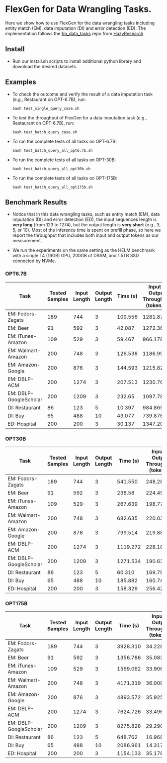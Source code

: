 # FlexGen for Data Wrangling Tasks.

Here we show how to use FlexGen for the data wrangling tasks including entity match (EM), data imputation (DI) and error detection (ED). The implementation follows the [fm_data_tasks](https://github.com/HazyResearch/fm_data_tasks) repo from [HazyResearch](https://github.com/HazyResearch).

## Install

- Run our install.sh scripts to install additional python library and download the desired datasets.


## Examples

- To check the outcome and verify the result of a data imputation task (e.g., Restaurant on OPT-6.7B), run:

      bash test_single_query_case.sh

- To test the throughput of FlexGen for a data imputation task (e.g., Restaurant on OPT-6.7B), run:

      bash test_batch_query_case.sh

- To run the complete tests of all tasks on OPT-6.7B:
  
      bash test_batch_query_all_opt6.7b.sh

- To run the complete tests of all tasks on OPT-30B:
  
      bash test_batch_query_all_opt30b.sh

- To run the complete tests of all tasks on OPT-175B:
  
      bash test_batch_query_all_opt175b.sh



## Benchmark Results

- Notice that in this data wrangling tasks, such as entity match (EM), data imputation (DI) and error detection (ED), the input sequences length is **very long** (from 123 to 1274), but the output length is **very short** (e.g., 3, 5, or 10). Most of the inference time is spent on prefill phase, so here we report the throughput that includes both input and output tokens as our measurement. 

- We run the experiments on the same setting as the HELM benchmark with a single T4 (16GB) GPU, 200GB of DRAM, and 1.5TB SSD connected by NVMe.

###  OPT6.7B 

| Task                   | Tested Samples    |  Input Length | Output Length | Time (s) |Input + Output Throughput (token/s)|
|------------------------|-------------------|---------------|---------------|----------|----------------------|
| EM: Fodors-Zagats      | 189               | 744           | 3             | 109.556  | 1281.871             |
| EM: Beer               | 91                | 592           | 3             | 42.087   | 1272.360             |
| EM: iTunes-Amazon      | 109               | 529           | 3             | 59.467   | 966.178              |
| EM: Walmart-Amazon     | 200               | 748           | 3             | 126.538  | 1186.992             |
| EM: Amazon-Google      | 200               | 876           | 3             | 144.593  | 1215.828             |
| EM: DBLP-ACM           | 200               | 1274          | 3             | 207.513  | 1230.767             |
| EM: DBLP-GoogleScholar | 200               | 1209          | 3             | 232.65   | 1097.78              |
| DI: Restaurant         | 86                | 123           | 5             | 10.397   | 984.865              |
| DI: Buy                | 65                | 488           | 10            | 43.077   | 739.876              |
| ED: Hospital           | 200               | 200           | 3             | 30.137   | 1347.203             |


###  OPT30B 

| Task                   | Tested Samples    |  Input Length | Output Length | Time (s) |Input + Output Throughput (token/s)|
|------------------------|-------------------|---------------|---------------|----------|----------------------|
| EM: Fodors-Zagats      | 189               | 744           | 3             | 541.550  | 248.287              |
| EM: Beer               | 91                | 592           | 3             | 238.58   | 224.450              |
| EM: iTunes-Amazon      | 109               | 529           | 3             | 267.639  | 198.775              |
| EM: Walmart-Amazon     | 200               | 748           | 3             | 682.635  | 220.030              |
| EM: Amazon-Google      | 200               | 876           | 3             | 799.514  | 219.884              |
| EM: DBLP-ACM           | 200               | 1274          | 3             | 1119.272 | 228.184              |
| EM: DBLP-GoogleScholar | 200               | 1209          | 3             | 1271.534 | 190.636              |
| DI: Restaurant         | 86                | 123           | 5             | 60.310   | 169.790              |
| DI: Buy                | 65                | 488           | 10            | 185.882  | 160.747              |
| ED: Hospital           | 200               | 200           | 3             | 158.329  | 256.429              |


###  OPT175B 

| Task                   | Tested Samples |  Input Length | Output Length | Time (s) |Input + Output Throughput (token/s)|
|------------------------|----------------|---------------|---------------|----------|----------------------|
| EM: Fodors-Zagats      | 189            | 744           | 3             |3928.310  | 34.228               |
| EM: Beer               | 91             | 592           | 3             |1356.786  | 35.083               |
| EM: iTunes-Amazon      | 109            | 529           | 3             |1569.062  | 33.906               |
| EM: Walmart-Amazon     | 200            | 748           | 3             |4171.319  | 36.008               |
| EM: Amazon-Google      | 200            | 876           | 3             |4893.572  | 35.925               |
| EM: DBLP-ACM           | 200            | 1274          | 3             |7624.726  | 33.496               |
| EM: DBLP-GoogleScholar | 200            | 1209          | 3             |8275.828  | 29.290               |
| DI: Restaurant         | 86             | 123           | 5             |648.762   | 16.968               |
| DI: Buy                | 65             | 488           | 10            |2086.961  | 14.317               |
| ED: Hospital           | 200            | 200           | 3             |1154.133  | 35.178               |

